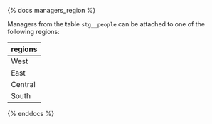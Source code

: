 {% docs managers_region %}

Managers from the table `stg__people` can be attached to one of the following regions:

| regions      |
|--------------|
| West         |
| East         |
| Central      |
| South        |


{% enddocs %}
